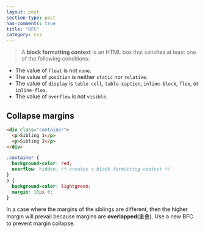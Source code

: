 ```yaml
---
layout: post
section-type: post
has-comments: true
title: "BFC"
category: css
---
```


> A **block formatting context** is an HTML box that satisfies at least one of the following conditions:

- The value of `float` is not `none`.
- The value of `position` is neither `static` nor `relative`.
- The value of `display` is `table-cell`, `table-caption`, `inline-block`, `flex`, or `inline-flex`.
- The value of `overflow` is not `visible`.

## Collapse margins

```html
<div class="container">
  <p>Sibling 1</p>
  <p>Sibling 2</p>
</div>
```

```css
.container {
  background-color: red;
  overflow: hidden; /* creates a block formatting context */
}
p {
  background-color: lightgreen;
  margin: 10px 0;
}
```

In a case where the margins of the siblings are different, then the higher margin will prevail because margins are **overlapped**(重叠). Use a new BFC to prevent margin collapse.